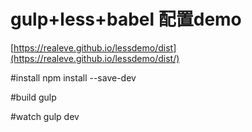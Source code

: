 # gulp+less+babel 配置demo
[https://realeve.github.io/lessdemo/dist](https://realeve.github.io/lessdemo/dist/)

#install
npm install --save-dev

#build
gulp

#watch
gulp dev
